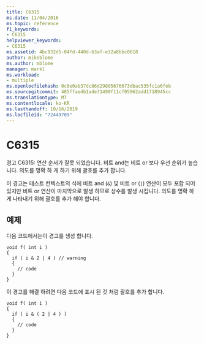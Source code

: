 ```yaml
---
title: C6315
ms.date: 11/04/2016
ms.topic: reference
f1_keywords:
- C6315
helpviewer_keywords:
- C6315
ms.assetid: 4bc932d5-04fd-440d-b3af-e32a8bbc0618
author: mikeblome
ms.author: mblome
manager: markl
ms.workload:
- multiple
ms.openlocfilehash: 0c0e0ab37dc86d29805676673dbac535fc1a6feb
ms.sourcegitcommit: 485ffaedb1ade71490f11cf05962add1718945cc
ms.translationtype: MT
ms.contentlocale: ko-KR
ms.lasthandoff: 10/16/2019
ms.locfileid: "72449709"
---
```

# <a name="c6315"></a>C6315
경고 C6315: 연산 순서가 잘못 되었습니다. 비트 and는 비트 or 보다 우선 순위가 높습니다. 의도를 명확 하 게 하기 위해 괄호를 추가 합니다.

 이 경고는 테스트 컨텍스트의 식에 비트 and (`&`) 및 비트 or (`|`) 연산이 모두 포함 되어 있지만 비트 or 연산이 마지막으로 발생 하므로 상수를 발생 시킵니다. 의도를 명확 하 게 나타내기 위해 괄호를 추가 해야 합니다.

## <a name="example"></a>예제
 다음 코드에서는이 경고를 생성 합니다.

```
void f( int i )
{
  if ( i & 2 | 4 ) // warning
  {
    // code
  }
}
```

 이 경고를 해결 하려면 다음 코드에 표시 된 것 처럼 괄호를 추가 합니다.

```
void f( int i )
{
  if ( i & ( 2 | 4 ) )
  {
    // code
  }
}
```
